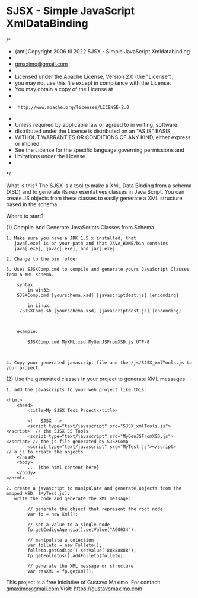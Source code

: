 # SJSX - Simple JavaScript XmlDataBinding
/*
 *  (anti)Copyright 2006 til 2022 SJSX - Simple JavaScript Xmldatabinding
 *
 *	gmaximo@gmail.com
 *
 *  Licensed under the Apache License, Version 2.0 (the "License");
 *  you may not use this file except in compliance with the License.
 *  You may obtain a copy of the License at
 *
 *      http://www.apache.org/licenses/LICENSE-2.0
 *
 *  Unless required by applicable law or agreed to in writing, software
 *  distributed under the License is distributed on an "AS IS" BASIS,
 *  WITHOUT WARRANTIES OR CONDITIONS OF ANY KIND, either express or implied.
 *  See the License for the specific language governing permissions and
 *  limitations under the License.
 *
 */

What is this?
	The SJSX is a tool to make a XML Data Binding from a schema (XSD) and to generate its representatives 
	classes in Java Script. You can create JS objects from these classes to easily generate a XML structure 
	based in the schema.

Where to start?

(1) Compile And Generate JavaScripts Classes from Schema.

    1. Make sure you have a JDK 1.5.x installed; that
       java[.exe] is on your path and that JAVA_HOME/bin contains
       java[.exe], javac[.exe], and jar[.exe].

    2. Change to the bin folder

    3. Uses SJSXComp.cmd to compile and generate yours JavaScript Classes from a XML schema. 
	
		syntax:
			in win32:
		SJSXComp.cmd [yourschema.xsd] [javascriptdest.js] [enconding]
		
			in Linux:
		./SJSXComp.sh [yourschema.xsd] [javascriptdest.js] [enconding]



		example:

			SJSXComp.cmd MyXML.xsd MyGenJSFromXSD.js UTF-8


		
    4. Copy your generated javascript file and the /js/SJSX_xmlTools.js to your project.
    
(2) Use the generated classes in your project to generate XML messages.

	1. add the javascripts to your web project like this:
	
	<html>
		<head>
			<title>My SJSX Test Proect</title>
	
			<!-- SJSX -->
			<script type="text/javascript" src="SJSX_xmlTools.js"></script>  // the SJSX JS Tools
			<script type="text/javascript" src="MyGenJSFromXSD.js"></script> // the js file generated by SJSXComp
			<script type="text/javascript" src="MyTest.js"></script>         // a js to create the objects
		</head>
		<body>
			... {the html content here}
		</body>
	</html>
		
	2. create a javascript to manipulate and generate objects from the mapped XSD. (MyTest.js):
	   write the code and generate the XML message:
	   
			// generate the object that represent the root node
			var fp = new Xml();
	
			// set a value to a single node
			fp.getCodigoAgencia().setValue("AG0034");

			// manipulate a colection
			var folleto = new Folleto();
			folleto.getCodigo().setValue('88888888');
			fp.getFolletos().addFolleto(folleto); 
			
			// generate the XML message or structure
			var resXML = fp.getXml();
      
This project is a free iniciative of Gustavo Maximo. For contact: gmaximo@gmail.com
Visit: https://gustavomaximo.com
      

